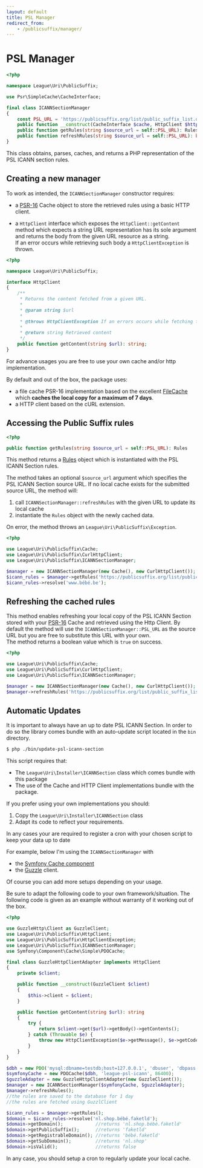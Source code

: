 ```yaml
---
layout: default
title: PSL Manager
redirect_from:
    - /publicsuffix/manager/
---
```


PSL Manager
=======

~~~php
<?php

namespace League\Uri\PublicSuffix;

use Psr\SimpleCache\CacheInterface;

final class ICANNSectionManager
{
    const PSL_URL = 'https://publicsuffix.org/list/public_suffix_list.dat';
    public function __construct(CacheInterface $cache, HttpClient $http)
    public function getRules(string $source_url = self::PSL_URL): Rules
    public function refreshRules(string $source_url = self::PSL_URL): bool
}
~~~

This class obtains, parses, caches, and returns a PHP representation of the PSL ICANN section rules.

## Creating a new manager

To work as intended, the `ICANNSectionManager` constructor requires:

- a [PSR-16](http://www.php-fig.org/psr/psr-16/) Cache object to store the retrieved rules using a basic HTTP client.

- a `HttpClient` interface which exposes the `HttpClient::getContent` method which expects a string URL representation has its sole argument and returns the body from the given URL resource as a string.  
If an error occurs while retrieving such body a `HttpClientException` is thrown.

~~~php
<?php

namespace League\Uri\PublicSuffix;

interface HttpClient
{
    /**
     * Returns the content fetched from a given URL.
     *
     * @param string $url
     *
     * @throws HttpClientException If an errors occurs while fetching the content from a given URL
     *
     * @return string Retrieved content
     */
    public function getContent(string $url): string;
}
~~~

For advance usages you are free to use your own cache and/or http implementation.

By default and out of the box, the package uses:

- a file cache PSR-16 implementation based on the excellent [FileCache](https://github.com/kodus/file-cache) which **caches the local copy for a maximum of 7 days**.
- a HTTP client based on the cURL extension.

## Accessing the Public Suffix rules

~~~php
<?php

public function getRules(string $source_url = self::PSL_URL): Rules
~~~

This method returns a [Rules](/5.0/publicsuffix/rules/) object which is instantiated with the PSL ICANN Section rules.

The method takes an optional `$source_url` argument which specifies the PSL ICANN Section source URL. If no local cache exists for the submitted source URL, the method will:

1. call `ICANNSectionManager::refreshRules` with the given URL to update its local cache
2. instantiate the `Rules` object with the newly cached data.

On error, the method throws an `League\Uri\PublicSuffix\Exception`.

~~~php
<?php

use League\Uri\PublicSuffix\Cache;
use League\Uri\PublicSuffix\CurlHttpClient;
use League\Uri\PublicSuffix\ICANNSectionManager;

$manager = new ICANNSectionManager(new Cache(), new CurlHttpClient());
$icann_rules = $manager->getRules('https://publicsuffix.org/list/public_suffix_list.dat');
$icann_rules->resolve('www.bébé.be');
~~~

## Refreshing the cached rules

This method enables refreshing your local copy of the PSL ICANN Section stored with your [PSR-16](http://www.php-fig.org/psr/psr-16/) Cache and retrieved using the Http Client. By default the method will use the `ICANNSectionManager::PSL_URL` as the source URL but you are free to substitute this URL with your own.  
The method returns a boolean value which is `true` on success.

~~~php
<?php

use League\Uri\PublicSuffix\Cache;
use League\Uri\PublicSuffix\CurlHttpClient;
use League\Uri\PublicSuffix\ICANNSectionManager;

$manager = new ICANNSectionManager(new Cache(), new CurlHttpClient());
$manager->refreshRules('https://publicsuffix.org/list/public_suffix_list.dat');
~~~

## Automatic Updates

It is important to always have an up to date PSL ICANN Section. In order to do so the library comes bundle with an auto-update script located in the `bin` directory.

~~~bash
$ php ./bin/update-psl-icann-section
~~~

This script requires that:

- The `League\Uri\Installer\ICANNSection` class which comes bundle with this package
- The use of the Cache and HTTP Client implementations bundle with the package.

If you prefer using your own implementations you should:

1. Copy the `League\Uri\Installer\ICANNSection` class
2. Adapt its code to reflect your requirements.


In any cases your are required to register a cron with your chosen script to keep your data up to date

For example, below I'm using the `ICANNSectionManager` with

- the [Symfony Cache component](https://github.com/symfony/cache)
- the [Guzzle](https://github.com/guzzle/guzzle) client.

Of course you can add more setups depending on your usage.

<p class="message-notice">Be sure to adapt the following code to your own framework/situation. The following code is given as an example without warranty of it working out of the box.</p>

~~~php
<?php

use GuzzleHttp\Client as GuzzleClient;
use League\Uri\PublicSuffix\HttpClient;
use League\Uri\PublicSuffix\HttpClientException;
use League\Uri\PublicSuffix\ICANNSectionManager;
use Symfony\Component\Cache\Simple\PDOCache;

final class GuzzleHttpClientAdapter implements HttpClient
{
    private $client;

    public function __construct(GuzzleClient $client)
    {
        $this->client = $client;
    }

    public function getContent(string $url): string
    {
        try {
            return $client->get($url)->getBody()->getContents();
        } catch (Throwable $e) {
            throw new HttpClientException($e->getMessage(), $e->getCode(), $e);
        }
    }
}

$dbh = new PDO('mysql:dbname=testdb;host=127.0.0.1', 'dbuser', 'dbpass');
$symfonyCache = new PDOCache($dbh, 'league-psl-icann', 86400);
$guzzleAdapter = new GuzzleHttpClientAdapter(new GuzzleClient());
$manager = new ICANNSectionManager($symfonyCache, $guzzleAdapter);
$manager->refreshRules();
//the rules are saved to the database for 1 day
//the rules are fetched using GuzzlClient

$icann_rules = $manager->getRules();
$domain = $icann_rules->resolve('nl.shop.bébé.faketld');
$domain->getDomain();            //returns 'nl.shop.bébé.faketld'
$domain->getPublicSuffix();      //returns 'faketld'
$domain->getRegistrableDomain(); //returns 'bébé.faketld'
$domain->getSubDomain();         //returns 'nl.shop'
$domain->isValid();              //returns false
~~~

In any case, you should setup a cron to regularly update your local cache.